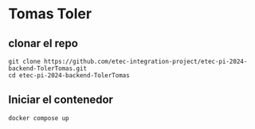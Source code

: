 # Tomas Toler

## clonar el repo
```
git clone https://github.com/etec-integration-project/etec-pi-2024-backend-TolerTomas.git
cd etec-pi-2024-backend-TolerTomas
```

## Iniciar el contenedor
```
docker compose up
```
